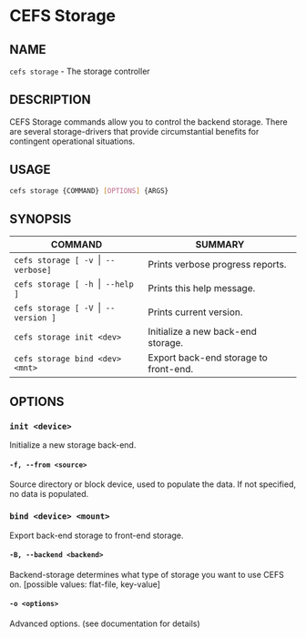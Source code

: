 # CEFS Storage

## NAME

`cefs storage` - The storage controller

## DESCRIPTION

CEFS Storage commands allow you to control the backend storage. There
are several storage-drivers that provide circumstantial benefits for
contingent operational situations.

## USAGE

``` bash
cefs storage {COMMAND} [OPTIONS] {ARGS}
```

## SYNOPSIS

|COMMAND                             |SUMMARY                               |
|------------------------------------|--------------------------------------|
|`cefs storage [ -v `\|` --verbose]`   |Prints verbose progress reports.      |
|`cefs storage [ -h `\|` --help ]`     |Prints this help message.             |
|`cefs storage [ -V `\|` --version ]`  |Prints current version.               |
|`cefs storage init <dev>`           |Initialize a new back-end storage.    |
|`cefs storage bind <dev> <mnt>`     |Export back-end storage to front-end. |

## OPTIONS

### `init <device>`

Initialize a new storage back-end.

#### `-f, --from <source>`

Source directory or block device, used to populate the data.
If not specified, no data is populated.

### ``bind <device> <mount>``

Export back-end storage to front-end storage.

#### `-B, --backend <backend>`

Backend-storage determines what type of storage you want to use CEFS on.
[possible values: flat-file, key-value]

#### `-o <options>`

Advanced options. (see documentation for details)
